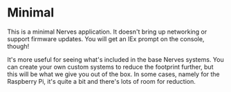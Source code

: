 # Minimal

This is a minimal Nerves application. It doesn't bring up networking or support
firmware updates. You will get an IEx prompt on the console, though!

It's more useful for seeing what's included in the base Nerves systems. You can
create your own custom systems to reduce the footprint further, but this will be
what we give you out of the box. In some cases, namely for the Raspberry Pi,
it's quite a bit and there's lots of room for reduction.


